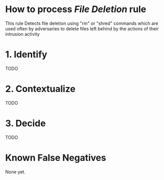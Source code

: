 # How to process *File Deletion* rule
This rule Detects file deletion using "rm" or "shred" commands which are used often by adversaries to delete files left behind by the actions of their intrusion activity

# 1. Identify
TODO

# 2. Contextualize
TODO

# 3. Decide
TODO

# Known False Negatives
None yet.
